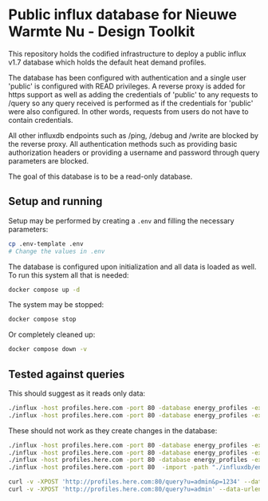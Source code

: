 # Public influx database for Nieuwe Warmte Nu - Design Toolkit
This repository holds the codified infrastructure to deploy a public influx v1.7 database
which holds the default heat demand profiles.

The database has been configured with authentication
and a single user 'public' is configured with READ privileges. A reverse proxy is added for https
support as well as adding the credentials of 'public' to any requests to /query so any query
received is performed as if the credentials for 'public' were also configured. In other words,
requests from users do not have to contain credentials.

All other influxdb endpoints such as /ping, /debug and /write are blocked by the reverse proxy.
All authentication methods such as providing basic authorization headers or providing a username
and password through query parameters are blocked.

The goal of this database is to be a read-only database.

## Setup and running
Setup may be performed by creating a `.env` and filling the necessary parameters:

```bash
cp .env-template .env
# Change the values in .env
```

The database is configured upon initialization and all data is loaded as well. To run this system
all that is needed:

```bash
docker compose up -d
```

The system may be stopped:

```bash
docker compose stop
```

Or completely cleaned up:

```bash
docker compose down -v
```

## Tested against queries
This should suggest as it reads only data:
```bash
./influx -host profiles.here.com -port 80 -database energy_profiles -execute 'SELECT * FROM "WarmingUp default profiles"'
./influx -host profiles.here.com -port 80 -database energy_profiles -execute 'SELECT * FROM "Space Heat default profiles"'
```

These should not work as they create changes in the database:
```bash
./influx -host profiles.here.com -port 80 -database energy_profiles -execute 'CREATE DATABASE hello'
./influx -host profiles.here.com -port 80 -database energy_profiles -execute 'INSERT WarmingUp\ default\ profiles field1=hello 10'
./influx -host profiles.here.com -port 80 -database energy_profiles -execute "CREATE USER \"fred\" WITH PASSWORD '123'"
./influx -host profiles.here.com -port 80  -import -path "./influxdb/energy_profiles.warmingup_default_profiles.influx_line"

curl -v -XPOST 'http://profiles.here.com:80/query?u=admin&p=1234' --data-urlencode 'q=CREATE DATABASE "mydb"' # Create database through curl and query parameter authentication
curl -v -XPOST 'http://profiles.here.com:80/query?u=admin' --data-urlencode 'q=CREATE DATABASE "mydb"'        # Even if just the username or password is added.
```